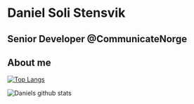 # Daniel Soli Stensvik
## Senior Developer @CommunicateNorge

## About me

[![Top Langs](https://github-readme-stats.vercel.app/api/top-langs/?username=danielsolistensvik)](https://github.com/danielsolistensvik/github-readme-stats)

![Daniels github stats](https://github-readme-stats.vercel.app/api?username=danielsolistensvik)
<!--
**danielsolistensvik/danielsolistensvik** is a ✨ _special_ ✨ repository because its `README.md` (this file) appears on your GitHub profile.

Here are some ideas to get you started:

- 🔭 I’m currently working on ...
- 🌱 I’m currently learning ...
- 👯 I’m looking to collaborate on ...
- 🤔 I’m looking for help with ...
- 💬 Ask me about ...
- 📫 How to reach me: ...
- 😄 Pronouns: ...
- ⚡ Fun fact: ...
-->
